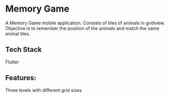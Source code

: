 # Memory Game
A Memory Game  mobile application. Consists of tiles of animals in gridview. Objective is to remember the position of the animals and match the same animal tiles.

## Tech Stack
Flutter

## Features:
Three levels with different grid sizes

